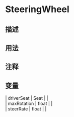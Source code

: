 # SteeringWheel
## 描述

## 用法

## 注释

## 变量
| driverSeat | Seat |  |  
| maxRotation  | float |  |  
| steerRate  | float |  |  
